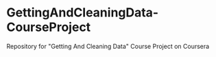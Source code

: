 GettingAndCleaningData-CourseProject
====================================

Repository for "Getting And Cleaning Data" Course Project on Coursera
